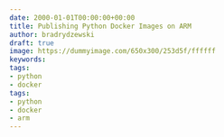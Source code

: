 ```yaml
---
date: 2000-01-01T00:00:00+00:00
title: Publishing Python Docker Images on ARM
author: bradrydzewski
draft: true
image: https://dummyimage.com/650x300/253d5f/ffffff
keywords:
tags:
- python
- docker
tags:
- python
- docker
- arm
---
```

